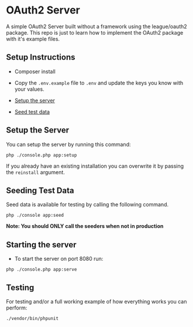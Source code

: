 # OAuth2 Server

A simple OAuth2 Server built without a framework using the league/oauth2 package. This repo is just to learn how to 
implement the OAuth2 package with it's example files. 

## Setup Instructions

- Composer install

- Copy the `.env.example` file to `.env` and update the keys you know with your values. 

- [Setup the server](#setup-the-server)

- [Seed test data](#seeding-test-data)

## Setup the Server

You can setup the server by running this command:

```
php ./console.php app:setup
```

If you already have an existing installation you can overwrite it by passing the `reinstall` argument.

## Seeding Test Data

Seed data is available for testing by calling the following command.

```
php ./console app:seed
```

**Note: You should ONLY call the seeders when not in production** 

## Starting the server

- To start the server on port 8080 run:
```
php ./console.php app:serve
```

## Testing

For testing and/or a full working example of how everything works you can perform:

```
./vendor/bin/phpunit
```